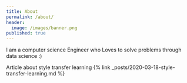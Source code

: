 ```yaml
---
title: About
permalink: /about/
header:
  image: /images/banner.png
published: true
---
```

I am a computer science Engineer who Loves to solve problems through data science :)

Article about style transfer learning {% link _posts/2020-03-18-style-transfer-learning.md %} 
